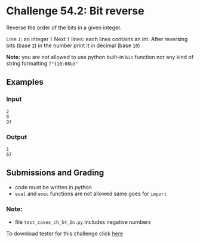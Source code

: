 # Challenge 54.2: Bit reverse

Reverse the order of the bits in a given integer.

Line `1`: an integer `T`
Next `T` lines: each lines contains an int. After reversing bits (base `2`) in the number print it in decimal (base `10`)

**Note:** you are not allowed to use python built-in `bin` function nor any kind of string formatting `f"{10:08b}"`

## Examples

### Input 
```
2
8
97
```

### Output 
```
1
67
```

## Submissions and Grading 

- code must be written in python
- `eval` and `exec` functions are not allowed same goes for `import`

### Note:
- file `test_cases_ch_54_2n.py` includes negative numbers

To download tester for this challenge click [here](https://downgit.github.io/#/home?url=https://github.com/Pomroka/TWT_Challenges_Tester/tree/main/Challenge_54_2)

